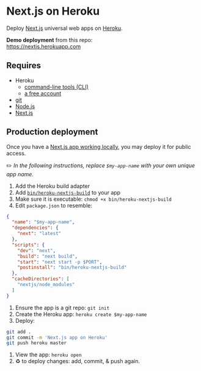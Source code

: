 # Next.js on Heroku

Deploy [Next.js](https://zeit.co/blog/next) universal web apps on [Heroku](https://www.heroku.com/home).

**Demo deployment** from this repo:  
https://nextjs.herokuapp.com

## Requires

* Heroku
  * [command-line tools (CLI)](https://devcenter.heroku.com/articles/heroku-command-line)
  * [a free account](https://signup.heroku.com)
* [git](https://git-scm.com/book/en/v2/Getting-Started-Installing-Git)
* [Node.js](https://nodejs.org)
* [Next.js](https://github.com/zeit/next.js)

## Production deployment

Once you have a [Next.js app working locally](https://github.com/zeit/next.js#how-to-use), you may deploy it for public access.

✏️ *In the following instructions, replace `$my-app-name` with your own unique app name.*

1. Add the Heroku build adapter
  1. Add [`bin/heroku-nextjs-build`](bin/heroku-nextjs-build) to your app
  1. Make sure it is executable: `chmod +x bin/heroku-nextjs-build`
1. Edit `package.json` to resemble:

  ```json
  {
    "name": "$my-app-name",
    "dependencies": {
      "next": "latest"
    },
    "scripts": {
      "dev": "next",
      "build": "next build",
      "start": "next start -p $PORT",
      "postinstall": "bin/heroku-nextjs-build"
    },
    "cacheDirectories": [
      "nextjs/node_modules"
    ]
  }
  ```
1. Ensure the app is a git repo: `git init`
1. Create the Heroku app: `heroku create $my-app-name`
1. Deploy:

  ```bash
  git add .
  git commit -m 'Next.js app on Heroku'
  git push heroku master
  ```
1. View the app: `heroku open`
1. ♻️ to deploy changes: add, commit, & push again.
